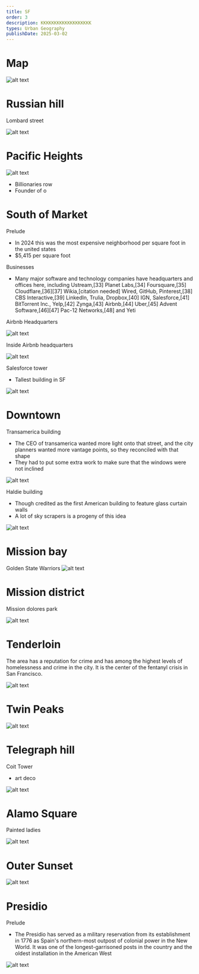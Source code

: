 ```yaml
---
title: SF
order: 3
description: KKKKKKKKKKKKKKKKKKK
types: Urban Geography
publishDate: 2025-03-02
---
```


# Map

![alt text](image-2.png)

# Russian hill

Lombard street

![alt text](image-3.png)

# Pacific Heights

![alt text](image-14.png)
- Billionaries row
- Founder of o

# South of Market

Prelude
- In 2024 this was the most expensive neighborhood per square foot in the united states
- $5,415 per square foot

Businesses
- Many major software and technology companies have headquarters and offices here, including Ustream,[33] Planet Labs,[34] Foursquare,[35] Cloudflare,[36][37] Wikia,[citation needed] Wired, GitHub, Pinterest,[38] CBS Interactive,[39] LinkedIn, Trulia, Dropbox,[40] IGN, Salesforce,[41] BitTorrent Inc., Yelp,[42] Zynga,[43] Airbnb,[44] Uber,[45] Advent Software,[46][47] Pac-12 Networks,[48] and Yeti

Airbnb Headquarters

![alt text](image-10.png)

Inside Airbnb headquarters

![alt text](image-11.png)

Salesforce tower
- Tallest building in SF

![alt text](image-12.png)

# Downtown

Transamerica building
- The CEO of transamerica wanted more light onto that street, and the
city planners wanted more vantage points, so they
reconciled with that shape
- They had to put some extra work to make sure that the windows were not
inclined

![alt text](image-6.png)

Haldie building
- Though credited as the first American building to feature glass curtain walls
- A lot of sky scrapers is a progeny of this idea

![alt text](image-7.png)

# Mission bay


Golden State Warriors
![alt text](image-15.png)

# Mission district

Mission dolores park

![alt text](image-16.png)

# Tenderloin

The area has a reputation for crime and has among the highest levels of homelessness and crime in the city. It is the center of the fentanyl crisis in San Francisco.

![alt text](image-17.png)

# Twin Peaks

![alt text](image-13.png)

# Telegraph hill

Coit Tower
- art deco

![alt text](image-4.png)

# Alamo Square

Painted ladies

![alt text](image-5.png)

# Outer Sunset

![alt text](image-8.png)

# Presidio

Prelude
- The Presidio has served as a military reservation from its establishment in 1776 as Spain's northern-most outpost of colonial power in the New World. It was one of the longest-garrisoned posts in the country and the oldest installation in the American West

![alt text](image-9.png)